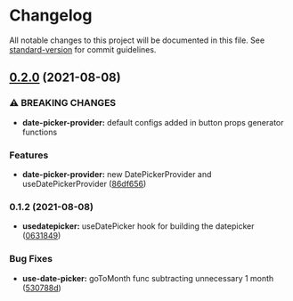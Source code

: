 # Changelog

All notable changes to this project will be documented in this file. See [standard-version](https://github.com/conventional-changelog/standard-version) for commit guidelines.

## [0.2.0](https://github.com/wai-lin/react-hook-pickers/compare/v0.1.2...v0.2.0) (2021-08-08)

### ⚠ BREAKING CHANGES

- **date-picker-provider:** default configs added in button props generator functions

### Features

- **date-picker-provider:** new DatePickerProvider and useDatePickerProvider ([86df656](https://github.com/wai-lin/react-hook-pickers/commit/86df656a8ade6a4871ab5df074bbe845005c8e38))

### 0.1.2 (2021-08-08)

- **usedatepicker:** useDatePicker hook for building the datepicker ([0631849](https://github.com/wai-lin/react-hook-pickers/commit/0631849fa2b9fd7053bcf6d447052d04f989d880))

### Bug Fixes

- **use-date-picker:** goToMonth func subtracting unnecessary 1 month ([530788d](https://github.com/wai-lin/react-hook-pickers/commit/530788d0b673034538317e670e880b050f1e7cc2))
